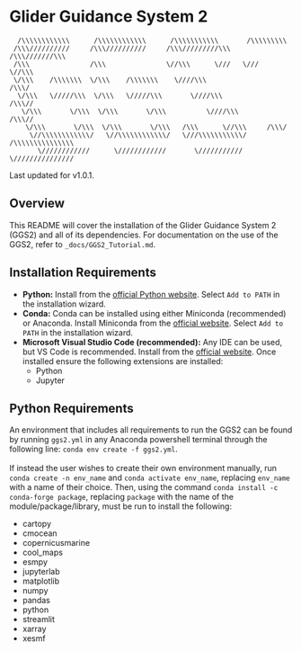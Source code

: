 # Glider Guidance System 2

      /\\\\\\\\\\\\      /\\\\\\\\\\\\      /\\\\\\\\\\\       /\\\\\\\\\         
     /\\\//////////     /\\\//////////     /\\\/////////\\\   /\\\///////\\\
     /\\\               /\\\               \//\\\      \///   \///      \//\\\
     \/\\\    /\\\\\\\  \/\\\    /\\\\\\\    \////\\\                    /\\\/
      \/\\\   \/////\\\  \/\\\   \/////\\\       \////\\\              /\\\//
       \/\\\       \/\\\  \/\\\       \/\\\          \////\\\        /\\\//
        \/\\\       \/\\\  \/\\\       \/\\\   /\\\      \//\\\     /\\\/
         \//\\\\\\\\\\\\/   \//\\\\\\\\\\\\/   \///\\\\\\\\\\\/     /\\\\\\\\\\\\\\\
           \////////////      \////////////       \///////////      \///////////////

Last updated for v1.0.1.

## Overview

This README will cover the installation of the Glider Guidance System 2 (GGS2) and all of its dependencies. For documentation on the use of the GGS2, refer to `_docs/GGS2_Tutorial.md`.

## Installation Requirements

- __Python:__ Install from the [official Python website](https://www.python.org/downloads/). Select `Add to PATH` in the installation wizard.
- __Conda:__ Conda can be installed using either Miniconda (recommended) or Anaconda. Install Miniconda from the [official website](https://docs.conda.io/en/latest/miniconda.html). Select `Add to PATH` in the installation wizard.
- __Microsoft Visual Studio Code (recommended):__ Any IDE can be used, but VS Code is recommended. Install from the [official website](https://code.visualstudio.com/). Once installed ensure the following extensions are installed:
  - Python
  - Jupyter

## Python Requirements

An environment that includes all requirements to run the GGS2 can be found by running `ggs2.yml` in any Anaconda powershell terminal through the following line: `conda env create -f ggs2.yml`.<br><br>If instead the user wishes to create their own environment manually, run `conda create -n env_name` and `conda activate env_name`, replacing `env_name` with a name of their choice. Then, using the command `conda install -c conda-forge package`, replacing `package` with the name of the module/package/library, must be run to install the following:

- cartopy
- cmocean
- copernicusmarine
- cool_maps
- esmpy
- jupyterlab
- matplotlib
- numpy
- pandas
- python
- streamlit
- xarray
- xesmf
